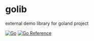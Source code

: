 # golib
external demo library for goland project

[![Go](https://github.com/emreio/golib/actions/workflows/go.yml/badge.svg)](https://github.com/emreio/golib/actions/workflows/go.yml)
[![Go Reference](https://pkg.go.dev/badge/github.com/emreio/golib.svg)](https://pkg.go.dev/github.com/emreio/golib)
